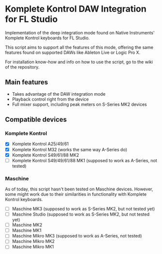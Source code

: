 # Komplete Kontrol DAW Integration for FL Studio
Implementation of the deep integration mode found on Native Instruments' Komplete Kontrol keyboards for FL Studio.

This script aims to support all the features of this mode, offering the same features found on supported DAWs like Ableton Live or Logic Pro X.

For installation know-how and info on how to use the script, go to the wiki of the repository.

## Main features
 - Takes advantage of the DAW integration mode
 - Playback control right from the device
 - Full mixer support, including peak meters on S-Series MK2 devices

## Compatible devices
### Komplete Kontrol
 - [x] Komplete Kontrol A25/49/61
 - [x] Komplete Kontrol M32 (works the same way A-Series do)
 - [x] Komplete Kontrol S49/61/88 MK2
 - [ ] Komplete Kontrol S49/49/61/88 MK1 (supposed to work as A-Series, not tested)
### Maschine
As of today, this script hasn't been tested on Maschine devices. However, some might work due to their similarities in functionality with Komplete Kontrol keyboards.
 - [ ] Maschine MK3 (supposed to work as S-Series MK2, but not tested yet)
 - [ ] Maschine Studio (supposed to work as S-Series MK2, but not tested yet)
 - [ ] Maschine MK2
 - [ ] Maschine MK1
 - [ ] Maschine Mikro MK3 (supposed to work as A-Series, not tested)
 - [ ] Maschine Mikro MK2
 - [ ] Maschine Mikro MK1
